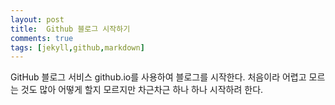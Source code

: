 ```yaml
---
layout: post
title:	Github 블로그 시작하기
comments: true
tags: [jekyll,github,markdown]
---
```


GitHub 블로그 서비스 github.io를 사용하여 블로그를 시작한다.
처음이라 어렵고 모르는 것도 많아 어떻게 할지 모르지만
차근차근 하나 하나 시작하려 한다.
